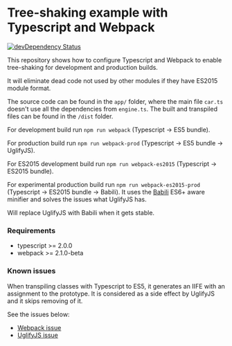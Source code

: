 # Tree-shaking example with Typescript and Webpack
[![devDependency Status](https://david-dm.org/blacksonic/typescript-webpack-tree-shaking/dev-status.svg)](https://david-dm.org/blacksonic/typescript-webpack-tree-shaking?type=dev)

This repository shows how to configure Typescript and Webpack to enable tree-shaking for development and production builds.

It will eliminate dead code not used by other modules if they have ES2015 module format.

The source code can be found in the ```app/``` folder,
where the main file ```car.ts``` doesn't use all the dependencies from ```engine.ts```.
The built and transpiled files can be found in the ```/dist``` folder.

For development build run ```npm run webpack``` (Typescript -> ES5 bundle).

For production build run ```npm run webpack-prod``` (Typescript -> ES5 bundle -> UglifyJS).

For ES2015 development build run ```npm run webpack-es2015``` (Typescript -> ES2015 bundle).

For experimental production build run ```npm run webpack-es2015-prod``` (Typescript -> ES2015 bundle -> Babili).
It uses the [Babili](https://github.com/babel/babili) ES6+ aware minifier 
and solves the issues what UglifyJS has.

Will replace UglifyJS with Babili when it gets stable.

### Requirements

- typescript >= 2.0.0
- webpack >= 2.1.0-beta

### Known issues

When transpiling classes with Typescript to ES5, it generates an IIFE with an assignment to the prototype.
It is considered as a side effect by UglifyJS and it skips removing of it.

See the issues below:

- [Webpack issue](https://github.com/webpack/webpack/issues/2899)
- [UglifyJS issue](https://github.com/mishoo/UglifyJS2/issues/1261)
